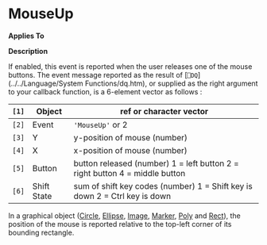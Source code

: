 




<h1 class="heading"><span class="name">MouseUp</span></h1>

**Applies To**


**Description**


If enabled, this event is reported when the user releases one of the mouse buttons. The event message reported as the result of [`⎕DQ`](../../Language/System Functions/dq.htm), or supplied as the right argument to your callback function, is a 6-element vector as follows :


| `[1]` | Object | ref or character vector |
| --- | --- | ---  |
| `[2]` | Event | `'MouseUp'` or 2 |
| `[3]` | Y | y-position of mouse (number) |
| `[4]` | X | x-position of mouse (number) |
| `[5]` | Button | button released (number) 1 = left button 2 = right button 4 = middle button |
| `[6]` | Shift State | sum of shift key codes (number) 1 = Shift key is down 2 = Ctrl key is down |


In a graphical object ([Circle](../a-z/circle.md), [Ellipse](../a-z/ellipse.md), [Image](../a-z/image.md), [Marker](../a-z/marker.md), [Poly](../a-z/poly.md) and [Rect](../a-z/rect.md)), the position of the mouse is reported relative to the top-left corner of its bounding rectangle.



